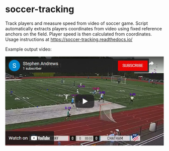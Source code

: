 # soccer-tracking
Track players and measure speed from video of soccer game. Script automatically extracts players coordinates from video using fixed reference anchors on the field. Player speed is then calculated from coordinates. Usage instructions at https://soccer-tracking.readthedocs.io/

Example output video:


[![Sparta 08-31-2021](https://github.com/stephen-d-r-andrews/soccer-tracking/blob/main/docs/sparta.jpg?raw=true)](https://www.youtube.com/watch?v=hmcKE-3u0LE "Sparta 08-31-2021")

